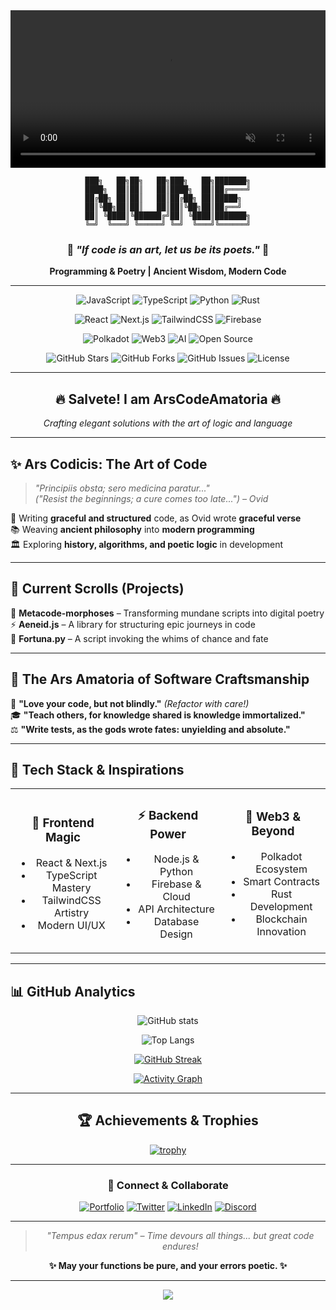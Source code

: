 <!-- Video Header -->
<div align="center">
  <video width="100%" autoplay muted loop>
    <source src="https://github.com/user-attachments/assets/2dde836d-3638-4c70-a7c8-ae21469cabcb" type="video/mp4">
    Your browser does not support the video tag.
  </video>
</div>

<div align="center">

```
███╗   ██╗██╗   ██╗███╗   ██╗███████╗
████╗  ██║██║   ██║████╗  ██║██╔════╝
██╔██╗ ██║██║   ██║██╔██╗ ██║█████╗  
██║╚██╗██║██║   ██║██║╚██╗██║██╔══╝  
██║ ╚████║╚██████╔╝██║ ╚████║███████╗
╚═╝  ╚═══╝ ╚═════╝ ╚═╝  ╚═══╝╚══════╝
```

### 🌟 *"If code is an art, let us be its poets."* 🌟
**Programming & Poetry | Ancient Wisdom, Modern Code**

---

</div>

<!-- Badges Section -->
<div align="center">

![JavaScript](https://img.shields.io/badge/Language-JavaScript-F7DF1E?style=for-the-badge&logo=javascript&logoColor=black)
![TypeScript](https://img.shields.io/badge/Language-TypeScript-3178C6?style=for-the-badge&logo=typescript&logoColor=white)
![Python](https://img.shields.io/badge/Language-Python-3776AB?style=for-the-badge&logo=python&logoColor=white)
![Rust](https://img.shields.io/badge/Language-Rust-000000?style=for-the-badge&logo=rust&logoColor=white)

![React](https://img.shields.io/badge/Framework-React-61DAFB?style=for-the-badge&logo=react&logoColor=black)
![Next.js](https://img.shields.io/badge/Framework-Next.js-000000?style=for-the-badge&logo=nextdotjs&logoColor=white)
![TailwindCSS](https://img.shields.io/badge/Styling-TailwindCSS-06B6D4?style=for-the-badge&logo=tailwindcss&logoColor=white)
![Firebase](https://img.shields.io/badge/Backend-Firebase-FFCA28?style=for-the-badge&logo=firebase&logoColor=black)

![Polkadot](https://img.shields.io/badge/Blockchain-Polkadot-E6007A?style=for-the-badge&logo=polkadot&logoColor=white)
![Web3](https://img.shields.io/badge/Web3-Enabled-FF6B6B?style=for-the-badge&logo=ethereum&logoColor=white)
![AI](https://img.shields.io/badge/AI-Powered-4ECDC4?style=for-the-badge&logo=openai&logoColor=white)
![Open Source](https://img.shields.io/badge/Open-Source-45B7D1?style=for-the-badge&logo=github&logoColor=white)

![GitHub Stars](https://img.shields.io/github/stars/ArsCodeAmatoria?style=for-the-badge&logo=github&logoColor=white&color=FFD700)
![GitHub Forks](https://img.shields.io/github/forks/ArsCodeAmatoria?style=for-the-badge&logo=github&logoColor=white&color=32CD32)
![GitHub Issues](https://img.shields.io/github/issues/ArsCodeAmatoria?style=for-the-badge&logo=github&logoColor=white&color=FF69B4)
![License](https://img.shields.io/badge/License-MIT-green?style=for-the-badge&logo=opensourceinitiative&logoColor=white)

</div>

---

<div align="center">

## 🔥 **Salvete! I am ArsCodeAmatoria** 🔥

*Crafting elegant solutions with the art of logic and language*

</div>

---

## ✨ **Ars Codicis: The Art of Code**

> *"Principiis obsta; sero medicina paratur..."*  
> *("Resist the beginnings; a cure comes too late...") – Ovid*

🎨 Writing **graceful and structured** code, as Ovid wrote **graceful verse**  
📚 Weaving **ancient philosophy** into **modern programming**  
🏛️ Exploring **history, algorithms, and poetic logic** in development  

---

## 📜 **Current Scrolls (Projects)**

🌟 **Metacode-morphoses** – Transforming mundane scripts into digital poetry  
⚡ **Aeneid.js** – A library for structuring epic journeys in code  
🎲 **Fortuna.py** – A script invoking the whims of chance and fate  

---

## 🎯 **The Ars Amatoria of Software Craftsmanship**

💝 **"Love your code, but not blindly."** *(Refactor with care!)*  
🎓 **"Teach others, for knowledge shared is knowledge immortalized."**  
⚖️ **"Write tests, as the gods wrote fates: unyielding and absolute."**  

---

## 🌈 **Tech Stack & Inspirations**

<table align="center">
<tr>
<td align="center" width="33%">

### 🎨 **Frontend Magic**
- React & Next.js
- TypeScript Mastery
- TailwindCSS Artistry
- Modern UI/UX

</td>
<td align="center" width="33%">

### ⚡ **Backend Power**
- Node.js & Python
- Firebase & Cloud
- API Architecture
- Database Design

</td>
<td align="center" width="33%">

### 🔗 **Web3 & Beyond**
- Polkadot Ecosystem
- Smart Contracts
- Rust Development
- Blockchain Innovation

</td>
</tr>
</table>

---

## 📊 **GitHub Analytics**

<div align="center">

![GitHub stats](https://github-readme-stats.vercel.app/api?username=ArsCodeAmatoria&show_icons=true&theme=radical&hide_border=true&bg_color=0D1117&title_color=F85D7F&icon_color=F85D7F&text_color=FFFFFF)

![Top Langs](https://github-readme-stats.vercel.app/api/top-langs/?username=ArsCodeAmatoria&layout=compact&theme=radical&hide_border=true&bg_color=0D1117&title_color=F85D7F&text_color=FFFFFF)

[![GitHub Streak](https://streak-stats.demolab.com?user=ArsCodeAmatoria&theme=radical&hide_border=true&background=0D1117&stroke=F85D7F&ring=F85D7F&fire=F85D7F&currStreakLabel=FFFFFF&sideLabels=FFFFFF&currStreakNum=FFFFFF&sideNums=FFFFFF)](https://git.io/streak-stats)

[![Activity Graph](https://github-readme-activity-graph.vercel.app/graph?username=ArsCodeAmatoria&theme=react-dark&hide_border=true&bg_color=0D1117&color=F85D7F&line=F85D7F&point=FFFFFF)](https://github.com/ashutosh00710/github-readme-activity-graph)

</div>

---

<div align="center">

## 🏆 **Achievements & Trophies**

[![trophy](https://github-profile-trophy.vercel.app/?username=ArsCodeAmatoria&theme=radical&no-frame=true&no-bg=true&margin-w=4)](https://github.com/ryo-ma/github-profile-trophy)

</div>

---

<div align="center">

### 💫 **Connect & Collaborate**

[![Portfolio](https://img.shields.io/badge/Portfolio-FF5722?style=for-the-badge&logo=google-chrome&logoColor=white)](https://your-portfolio.com)
[![Twitter](https://img.shields.io/badge/Twitter-1DA1F2?style=for-the-badge&logo=twitter&logoColor=white)](https://twitter.com/yourusername)
[![LinkedIn](https://img.shields.io/badge/LinkedIn-0A66C2?style=for-the-badge&logo=linkedin&logoColor=white)](https://linkedin.com/in/yourusername)
[![Discord](https://img.shields.io/badge/Discord-5865F2?style=for-the-badge&logo=discord&logoColor=white)](https://discord.gg/yourinvite)

---

> *"Tempus edax rerum" – Time devours all things... but great code endures!*  

**✨ May your functions be pure, and your errors poetic. ✨**

</div>

---

<div align="center">
  <img src="https://capsule-render.vercel.app/api?type=waving&color=gradient&height=100&section=footer&text=Happy%20Coding!&fontSize=16&fontAlignY=65&desc=ArsCodeAmatoria&descAlignY=50&descAlign=62"/>
</div>

